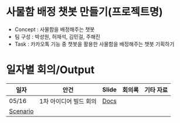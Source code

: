 # 사물함 배정 챗봇 만들기(프로젝트명)
* Concept : 사물함을 배정해주는 챗봇
* 팀 구성 : 박성원, 허재석, 김민걸, 주해진
* Task : 카카오톡 기능 중 챗봇을 활용한 사물함을 배정해주는 챗봇 기획하기


# 일자별 회의/Output
| 일자 | 안건 | Slide | 회의록 | 기타 자료 | 
| --- | --- | ----- | ---- | ------- | 
| 05/16| 1차 아이디어 빌드 회의 | [Docs](https://docs.google.com/document/d/1utkpsa-vsfbfA3NzTo-CsaR2LsF_XbPx4PRG8cx6dx0/edit)|
[Scenario](https://docs.google.com/document/d/1lh036YEdXwMMT5SVqAZBq_43u01asm0ZE0QMNCf7FSk/edit)|
